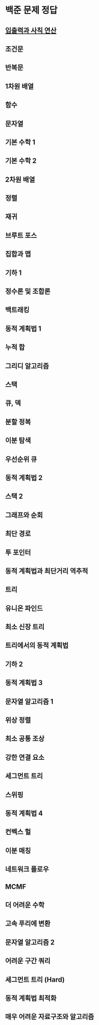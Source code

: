 # 백준 문제 정답
## [입출력과 사칙 연산](https://github.com/VumVleV/baekjoon/tree/master/%EC%9E%85%EC%B6%9C%EB%A0%A5%EA%B3%BC%20%EC%82%AC%EC%B9%99%EC%97%B0%EC%82%B0)
## 조건문   
## 반복문
## 1차원 배열	
## 함수	
## 문자열	
## 기본 수학 1
## 기본 수학 2
## 2차원 배열
## 정렬
## 재귀	
## 브루트 포스	
## 집합과 맵
## 기하 1	
## 정수론 및 조합론	
## 백트래킹
## 동적 계획법 1
## 누적 합
## 그리디 알고리즘
## 스택
## 큐, 덱	
## 분할 정복	
## 이분 탐색	
## 우선순위 큐	
## 동적 계획법 2	
## 스택 2	
## 그래프와 순회	
## 최단 경로	
## 투 포인터
## 동적 계획법과 최단거리 역추적
## 트리	
## 유니온 파인드
## 최소 신장 트리
## 트리에서의 동적 계획법
## 기하 2
## 동적 계획법 3
## 문자열 알고리즘 1
## 위상 정렬
## 최소 공통 조상
## 강한 연결 요소
## 세그먼트 트리
## 스위핑
## 동적 계획법 4
## 컨벡스 헐
## 이분 매칭
## 네트워크 플로우
## MCMF
## 더 어려운 수학
## 고속 푸리에 변환
## 문자열 알고리즘 2
## 어려운 구간 쿼리
## 세그먼트 트리 (Hard)
## 동적 계획법 최적화
## 매우 어려운 자료구조와 알고리즘

